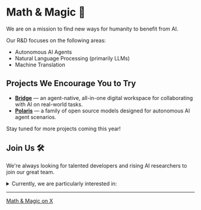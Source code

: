 # Math & Magic 💫

We are on a mission to find new ways for humanity to benefit from AI.

Our R&D focuses on the following areas:

- Autonomous AI Agents
- Natural Language Processing (primarily LLMs)
- Machine Translation

## Projects We Encourage You to Try

- [**Bridge**](https://brid93.com) — an agent-native, all-in-one digital workspace for collaborating with AI on real-world tasks.
- [**Polaris**](https://github.com/MathAndMagic/polaris) — a family of open source models designed for autonomous AI agent scenarios.

Stay tuned for more projects coming this year!

## Join Us 🛠️

We're always looking for talented developers and rising AI researchers to join our great team.

<details>
  <summary>Currently, we are particularly interested in:</summary>

  - LLM researchers + ML engineers - to work on Polaris
  - Rust developers - to work on Bridge
  - JS developers - to work on UI for Bridge and other applications / services

  If you're find any of these attractive, please write us at jobs@mathandmagic.ai.

  <details>
    <summary>A few things to know upfront:</summary>
    
  1. All positions are available as either 100% remote or based in our Cyprus office.
  2. The salary is pretty good!
  3. We will ask you to make a meaningful commit to any of our public repositories, as this gives us something to discuss during the interview. We believe this approach is much more beneficial for both parties than asking for tasks like writing a bubble sort or walking a tree.
  </details>
</details>

---

[Math & Magic on X](https://twitter.com/MathAndMagicAI)
